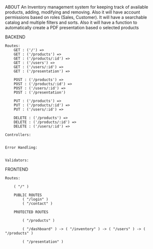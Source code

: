 ABOUT
An Inventory management system for keeping track of available products, adding, modifying and removing. Also it will have account permissions based on roles (Sales, Customer). It will have a searchable catalog and multiple filters and sorts. Also it will have a function to automatically create a PDF presentation based o selected products

BACKEND

    Routes:
        GET : ('/') =>
        GET : ('/products') =>
        GET : ('/products/:id') =>
        GET : ('/users') =>
        GET : ('/users/:id') =>
        GET : ('/presentation') =>

        POST : ('/products') =>
        POST : ('/products/:id') =>
        POST : ('/users/:id') =>
        POST : ('/presentation')

        PUT : ('/products') =>
        PUT : ('/products/:id') =>
        PUT : ('/users/:id') =>

        DELETE : ('/products') =>
        DELETE : ('/products/:id') =>
        DELETE : ('/users/:id') =>

    Controllers:


    Error Handling:


    Validators:

FRONTEND

    Routes:

        ( "/" )

        PUBLIC ROUTES
            ( "/login" )
            ( "/contact" )

        PROTECTED ROUTES

            ( "/products" )

            ( "/dashboard" ) -> ( "/inventory" ) -> ( "/users" ) -> ( "/products" )
            
            ( "/presentation" )

